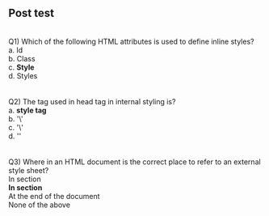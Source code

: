## Post test
<br>
Q1) Which of the following HTML attributes is used to define inline styles? <br>
a. Id <br>
b. Class <br>
c. <b>Style</b> <br>
d. Styles <br>
<br>
<br>
Q2) The tag used in head tag in internal styling is? <br>
a. <b>style tag </b> <br>
b. '\<src>' <br>
c. '\<img>' <br>
d. '<href>' <br>
<br>
<br>
Q3) Where in an HTML document is the correct place to refer to an external style sheet?
<br>In <body> section
<br><b>In <head> section</b>
<br>At the end of the document
<br>None of the above
<br>



